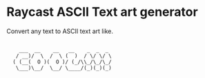 # Raycast ASCII Text art generator

Convert any text to ASCII text art like.

```

    ___  __    __   __    _  _  _   
   / __)/  \  /  \ (  )  / \/ \/ \  
  ( (__(  O )(  O )/ (_/\\_/\_/\_/  
   \___)\__/  \__/ \____/(_)(_)(_)  


```

